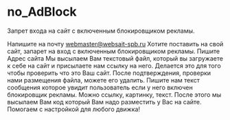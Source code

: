 # no_AdBlock
Запрет входа на сайт с включенным блокировщиком рекламы. 

Напишите на почту webmaster@websait-spb.ru
Хотите поставить на свой сайт, запарет на вход с включенным блокировщиком рекламы.
Пишите Адрес сайта
Мы высылаем Вам текстовый файл, который вы загружаете к себе на сайт и присылаете нам ссылку на него.
Делается это для того чтобы проверить что это Ваш сайт.
После подтверждения, проверки нами размещения файла, можете его удалить.
Пишите нам текст сообщения которое увидит пользователь если у него включен блокировщик рекламы.
Можно ссылку, картинку, текст.
После этого мы высылаем Вам код который Вам надо разместить у Вас на сайте.
Помогаем с настройкой для любого движка!
